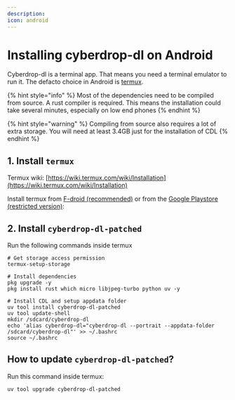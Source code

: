 ```yaml
---
description:
icon: android
---
```


# Installing cyberdrop-dl on Android

Cyberdrop-dl is a terminal app. That means you need a terminal emulator to run it. The defacto choice in Android is [termux](https://termux.dev/en/).


{% hint style="info" %}
Most of the dependencies need to be compiled from source. A rust compiler is required. This means the installation could take several minutes, especially on low end phones
{% endhint %}

{% hint style="warning" %}
Compiling from source also requires a lot of extra storage. You will need at least 3.4GB just for the installation of CDL
{% endhint %}


## 1. Install `termux`

Termux wiki: [https://wiki.termux.com/wiki/Installation](https://wiki.termux.com/wiki/Installation)

Install termux from [F-droid (recommended)](https://f-droid.org/packages/com.termux/) or from the [Google Playstore (restricted version)](https://play.google.com/store/apps/details?id=com.termux):

## 2. Install `cyberdrop-dl-patched`

Run the following commands inside termux

```shell
# Get storage access permission
termux-setup-storage

# Install dependencies
pkg upgrade -y
pkg install rust which micro libjpeg-turbo python uv -y

# Install CDL and setup appdata folder
uv tool install cyberdrop-dl-patched
uv tool update-shell
mkdir /sdcard/cyberdrop-dl
echo 'alias cyberdrop-dl="cyberdrop-dl --portrait --appdata-folder /sdcard/cyberdrop-dl"' >> ~/.bashrc
source ~/.bashrc
```

## How to update `cyberdrop-dl-patched`?

Run this command inside termux:

```shell
uv tool upgrade cyberdrop-dl-patched
```
